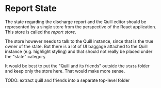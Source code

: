 # Report State

The state regarding the discharge report and the Quill editor should be represented by a single store from the perspective of the React application. This store is called the *report store*.

The store however needs to talk to the Quill instance, since that is the true owner of the state. But there is a lot of UI baggage attached to the Quill instance (e.g. highlight styling) and that should not really be placed under the "state" category.

It would be best to put the "Quill and its friends" outside the `state` folder and keep only the store here. That would make more sense.

  TODO: extract quill and friends into a separate top-level folder
